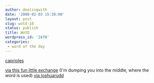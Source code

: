 ```yaml
---
author: dealingwith
date: '2008-02-03 15:30:00'
layout: post
slug: wotd-10
status: publish
title: WotD
wordpress_id: '2470'
categories:
 - word of the day
---
```


[caprioles][1]

[via this fun little exchange][2] (I'm dumping you into the middle, where the
word is used) [via joshuarudd][3]

   [1]: http://dictionary.reference.com/search?q=caprioles

   [2]: http://blogs.msdn.com/stevecla01/archive/2008/02/03/information-architects-all-change.aspx#7414724

   [3]: http://twitter.com/joshuarudd/statuses/673506932

